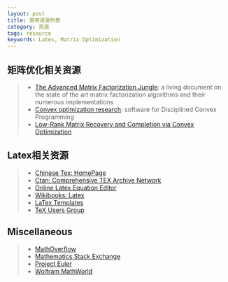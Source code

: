 ```yaml
---
layout: post
title: 常用资源列表
category: 资源
tags: resource
keywords: Latex, Matrix Optimization
---
```


## 矩阵优化相关资源
> - [The Advanced Matrix Factorization Jungle](https://sites.google.com/site/igorcarron2/matrixfactorizations): a living document on the state of the art matrix factorization algorithms and their numerous implementations
> - [Convex optimization research](http://cvxr.com/): software for Disciplined Convex Programming
> - [Low-Rank Matrix Recovery and Completion via Convex Optimization](http://perception.csl.illinois.edu/matrix-rank/references.html)



## Latex相关资源
> - [Chinese Tex: HomePage](http://www.ctex.org/HomePage)
> - [Ctan: Comprehensive TEX Archive Network](http://ctan.org/)
> - [Online Latex Equation Editor](http://www.codecogs.com/latex/eqneditor.php?lang=en-us)
> - [Wikibooks: Latex](https://en.wikibooks.org/wiki/LaTeX)
> - [LaTex Templates](http://www.LaTeXTemplates.com)
> - [TeX Users Group](www.tug.org)



## Miscellaneous
> - [MathOverflow](http://mathoverflow.net/)
> - [Mathematics Stack Exchange](http://math.stackexchange.com/)
> - [Project Euler](http://projecteuler.net/about)
> - [Wolfram MathWorld](http://mathworld.wolfram.com/)

